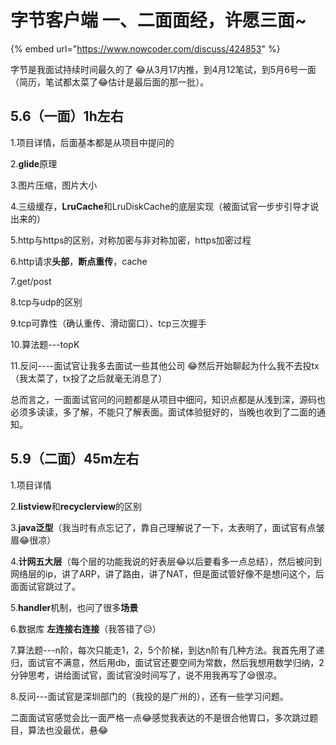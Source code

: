 # 字节客户端 一、二面面经，许愿三面\~

{% embed url="https://www.nowcoder.com/discuss/424853" %}

字节是我面试持续时间最久的了 😂从3月17内推，到4月12笔试，到5月6号一面（简历，笔试都太菜了😂估计是最后面的那一批）。

## 5.6（一面）1h左右

1.项目详情，后面基本都是从项目中提问的

2.**glide**原理

3.图片压缩，图片大小

4.三级缓存，**LruCache**和LruDiskCache的底层实现（被面试官一步步引导才说出来的）

5.http与https的区别，对称加密与非对称加密，https加密过程

6.http请求**头部**，**断点重传**，cache

7.get/post

8.tcp与udp的区别

9.tcp可靠性（确认重传、滑动窗口）、tcp三次握手

10.算法题---topK

11.反问----面试官让我多去面试一些其他公司 😂然后开始聊起为什么我不去投tx（我太菜了，tx投了之后就毫无消息了）

总而言之，一面面试官问的问题都是从项目中细问，知识点都是从浅到深，源码也必须多读读，多了解，不能只了解表面。面试体验挺好的，当晚也收到了二面的通知。

## 5.9（二面）45m左右

1.项目详情

2.**listview**和**recyclerview**的区别

3.**java泛型**（我当时有点忘记了，靠自己理解说了一下，太表明了，面试官有点皱眉😂很凉）

4.**计网五大层**（每个层的功能我说的好表层😂以后要看多一点总结），然后被问到网络层的ip，讲了ARP，讲了路由，讲了NAT，但是面试管好像不是想问这个，后面面试官跳过了。

5.**handler**机制，也问了很多**场景**

6.数据库 **左连接右连接**（我答错了😥）

7.算法题---n阶，每次只能走1，2，5个阶梯，到达n阶有几种方法。我首先用了递归，面试官不满意，然后用db，面试官还要空间为常数，然后我想用数学归纳，2分钟思考，讲给面试官，面试官没时间写了，说不用我再写了😪很凉。

8.反问---面试官是深圳部门的（我投的是广州的），还有一些学习问题。

二面面试官感觉会比一面严格一点😂感觉我表达的不是很合他胃口，多次跳过题目，算法也没最优，悬😂
